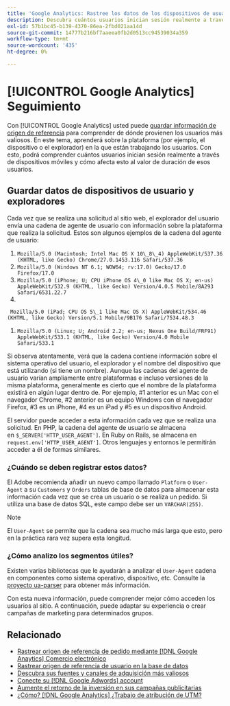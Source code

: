 ```yaml
---
title: 'Google Analytics: Rastree los datos de los dispositivos de usuario y los exploradores en la base de datos'
description: Descubra cuántos usuarios inician sesión realmente a través de dispositivos móviles y cómo afecta esto al valor de duración de esos usuarios.
exl-id: 57b1bc45-b139-4370-86ea-2fbd021aa14d
source-git-commit: 14777b216bf7aaeea0fb2d0513cc94539034a359
workflow-type: tm+mt
source-wordcount: '435'
ht-degree: 0%

---
```


# [!UICONTROL Google Analytics] Seguimiento

Con [!UICONTROL Google Analytics] usted puede [guardar información de origen de referencia](../analysis/google-track-user-acq.md) para comprender de dónde provienen los usuarios más valiosos. En este tema, aprenderá sobre la plataforma (por ejemplo, el dispositivo o el explorador) en la que están trabajando los usuarios. Con esto, podrá comprender cuántos usuarios inician sesión realmente a través de dispositivos móviles y cómo afecta esto al valor de duración de esos usuarios.

## Guardar datos de dispositivos de usuario y exploradores

Cada vez que se realiza una solicitud al sitio web, el explorador del usuario envía una cadena de agente de usuario con información sobre la plataforma que realiza la solicitud. Estos son algunos ejemplos de la cadena del agente de usuario:

1. `Mozilla/5.0 (Macintosh; Intel Mac OS X 10\_8\_4) AppleWebKit/537.36 (KHTML, like Gecko) Chrome/27.0.1453.116 Safari/537.36`
1. `Mozilla/5.0 (Windows NT 6.1; WOW64; rv:17.0) Gecko/17.0 Firefox/17.0`
1. `Mozilla/5.0 (iPhone; U; CPU iPhone OS 4\_0 like Mac OS X; en-us) AppleWebKit/532.9 (KHTML, like Gecko) Version/4.0.5 Mobile/8A293 Safari/6531.22.7`
1.
` Mozilla/5.0 (iPad; CPU OS 5\_1 like Mac OS X) AppleWebKit/534.46 (KHTML, like Gecko) Version/5.1 Mobile/9B176 Safari/7534.48.3`
1. `Mozilla/5.0 (Linux; U; Android 2.2; en-us; Nexus One Build/FRF91) AppleWebKit/533.1 (KHTML, like Gecko) Version/4.0 Mobile Safari/533.1`

Si observa atentamente, verá que la cadena contiene información sobre el sistema operativo del usuario, el explorador y el nombre del dispositivo que está utilizando (si tiene un nombre). Aunque las cadenas del agente de usuario varían ampliamente entre plataformas e incluso versiones de la misma plataforma, generalmente es cierto que el nombre de la plataforma existirá en algún lugar dentro de. Por ejemplo, #1 anterior es un Mac con el navegador Chrome, #2 anterior es un equipo Windows con el navegador Firefox, #3 es un iPhone, #4 es un iPad y #5 es un dispositivo Android.

El servidor puede acceder a esta información cada vez que se realiza una solicitud. En PHP, la cadena del agente de usuario se almacena en `$_SERVER['HTTP_USER_AGENT']`. En Ruby on Rails, se almacena en `request.env['HTTP_USER_AGENT']`. Otros lenguajes y entornos le permitirán acceder a él de formas similares.

### ¿Cuándo se deben registrar estos datos?

El Adobe recomienda añadir un nuevo campo llamado `Platform` o `User-Agent` a su `Customers` y `Orders` tablas de base de datos para almacenar esta información cada vez que se crea un usuario o se realiza un pedido. Si utiliza una base de datos SQL, este campo debe ser un `VARCHAR(255)`. 

>[!NOTE]
>
>El `User-Agent` se permite que la cadena sea mucho más larga que esto, pero en la práctica rara vez supera esta longitud.

### ¿Cómo analizo los segmentos útiles?

Existen varias bibliotecas que le ayudarán a analizar el `User-Agent` cadena en componentes como sistema operativo, dispositivo, etc. Consulte la [proyecto ua-parser](https://github.com/tobie/ua-parser) para obtener más información.

Con esta nueva información, puede comprender mejor cómo acceden los usuarios al sitio. A continuación, puede adaptar su experiencia o crear campañas de marketing para determinados grupos.

## Relacionado

* [Rastrear origen de referencia de pedido mediante [!DNL Google Anaytics] Comercio electrónico](../importing-data/integrations/google-ecommerce.md)
* [Rastrear origen de referencia de usuario en la base de datos](../analysis/google-track-user-acq.md)
* [Descubra sus fuentes y canales de adquisición más valiosos](../analysis/most-value-source-channel.md)
* [Conecte su [!DNL Google Adwords] account](../importing-data/integrations/google-adwords.md)
* [Aumente el retorno de la inversión en sus campañas publicitarias](../analysis/roi-ad-camp.md)
* [¿Cómo? [!DNL Google Analytics] ¿Trabajo de atribución de UTM?](../analysis/utm-attributes.md)
